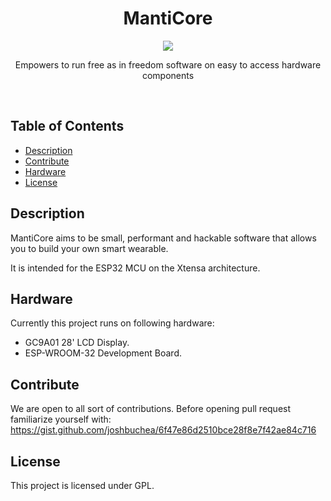 <h1 align="center">
MantiCore
</h1>
<p align="center">
  <a href="https://github.com/Zaki0xFF/MantiCore/actions/workflows/rust.yml">
    <img src="https://github.com/Zaki0xFF/MantiCore/actions/workflows/rust.yml/badge.svg">
  </a>
</p>
<p align="center">
Empowers to run free as in freedom software on easy to access hardware components
</p>
<br>

## Table of Contents
- [Description](#description)
- [Contribute](#contribute)
- [Hardware](#hardware)
- [License](#license)

## Description
MantiCore aims to be small, performant and hackable software that allows you to build your own smart wearable.

It is intended for the ESP32 MCU on the Xtensa architecture.

## Hardware
Currently this project runs on following hardware:
+ GC9A01 28' LCD Display.
+ ESP-WROOM-32 Development Board.

## Contribute
We are open to all sort of contributions. Before opening pull request familiarize yourself with: https://gist.github.com/joshbuchea/6f47e86d2510bce28f8e7f42ae84c716

## License
This project is licensed under GPL.